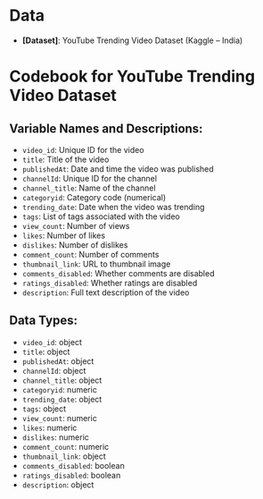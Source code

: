 # Data
-   **[Dataset]**: YouTube Trending Video Dataset (Kaggle – India)

# Codebook for YouTube Trending Video Dataset

## Variable Names and Descriptions:

- `video_id`: Unique ID for the video
- `title`: Title of the video
- `publishedAt`: Date and time the video was published
- `channelId`: Unique ID for the channel
- `channel_title`: Name of the channel
- `categoryid`: Category code (numerical)
- `trending_date`: Date when the video was trending
- `tags`: List of tags associated with the video
- `view_count`: Number of views
- `likes`: Number of likes
- `dislikes`: Number of dislikes
- `comment_count`: Number of comments
- `thumbnail_link`: URL to thumbnail image
- `comments_disabled`: Whether comments are disabled
- `ratings_disabled`: Whether ratings are disabled
- `description`: Full text description of the video

## Data Types:

- `video_id`: object
- `title`: object
- `publishedAt`: object
- `channelId`: object
- `channel_title`: object
- `categoryid`: numeric
- `trending_date`: object
- `tags`: object
- `view_count`: numeric
- `likes`: numeric
- `dislikes`: numeric
- `comment_count`: numeric
- `thumbnail_link`: object
- `comments_disabled`: boolean
- `ratings_disabled`: boolean
- `description`: object




